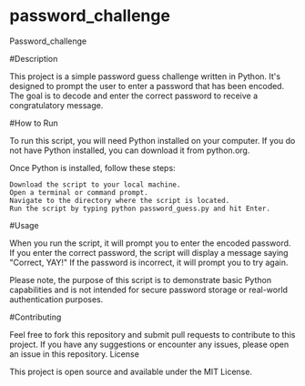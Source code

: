# password_challenge


Password_challenge

#Description

This project is a simple password guess challenge written in Python. It's designed to prompt the user to enter a password that has been encoded. The goal is to decode and enter the correct password to receive a congratulatory message.


#How to Run

To run this script, you will need Python installed on your computer. If you do not have Python installed, you can download it from python.org.

Once Python is installed, follow these steps:

    Download the script to your local machine.
    Open a terminal or command prompt.
    Navigate to the directory where the script is located.
    Run the script by typing python password_guess.py and hit Enter.

#Usage

When you run the script, it will prompt you to enter the encoded password. If you enter the correct password, the script will display a message saying "Correct, YAY!" If the password is incorrect, it will prompt you to try again.

Please note, the purpose of this script is to demonstrate basic Python capabilities and is not intended for secure password storage or real-world authentication purposes.

#Contributing

Feel free to fork this repository and submit pull requests to contribute to this project. If you have any suggestions or encounter any issues, please open an issue in this repository.
License

This project is open source and available under the MIT License.


